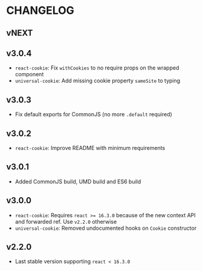 # CHANGELOG

## vNEXT

## v3.0.4
 - `react-cookie`: Fix `withCookies` to no require props on the wrapped component
 - `universal-cookie`: Add missing cookie property `sameSite` to typing

## v3.0.3
 - Fix default exports for CommonJS (no more `.default` required)

## v3.0.2
 - `react-cookie`: Improve README with minimum requirements

## v3.0.1
 - Added CommonJS build, UMD build and ES6 build

## v3.0.0
 - `react-cookie`: Requires `react >= 16.3.0` because of the new context API and forwarded ref. Use `v2.2.0` otherwise
 - `universal-cookie`: Removed undocumented hooks on `Cookie` constructor
 
## v2.2.0
 - Last stable version supporting `react < 16.3.0`
